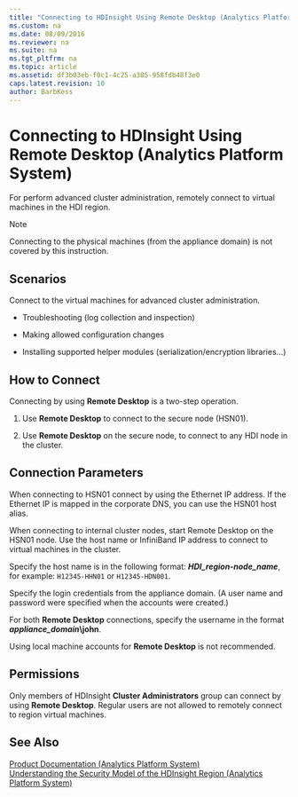 ```yaml
---
title: "Connecting to HDInsight Using Remote Desktop (Analytics Platform System)"
ms.custom: na
ms.date: 08/09/2016
ms.reviewer: na
ms.suite: na
ms.tgt_pltfrm: na
ms.topic: article
ms.assetid: df3b03eb-f0c1-4c25-a305-958fdb48f3e0
caps.latest.revision: 10
author: BarbKess
---
```

# Connecting to HDInsight Using Remote Desktop (Analytics Platform System)
For perform advanced cluster administration, remotely connect to virtual machines in the HDI region.  
  
> [!NOTE]  
> Connecting to the physical machines (from the appliance domain) is not covered by this instruction.  
  
## Scenarios  
Connect to the virtual machines for advanced cluster administration.  
  
-   Troubleshooting (log collection and inspection)  
  
-   Making allowed configuration changes  
  
-   Installing supported helper modules (serialization/encryption libraries…)  
  
## How to Connect  
Connecting by using **Remote Desktop** is a two-step operation.  
  
1.  Use **Remote Desktop** to connect to the secure node (HSN01).  
  
2.  Use **Remote Desktop** on the secure node, to connect to any HDI node in the cluster.  
  
## Connection Parameters  
When connecting to HSN01 connect by using the Ethernet IP address. If the Ethernet IP is mapped in the corporate DNS, you can use the HSN01 host alias.  
  
When connecting to internal cluster nodes, start Remote Desktop on the HSN01 node. Use the host name or InfiniBand IP address to connect to virtual machines in the cluster.  
  
Specify the host name is in the following format: ***HDI_region*-*node_name***, for example: `H12345-HHN01` or `H12345-HDN001`.  
  
Specify the login credentials from the appliance domain. (A user name and password were specified when the accounts were created.)  
  
For both **Remote Desktop** connections, specify the username in the format ***appliance_domain*\john**.  
  
Using local machine accounts for **Remote Desktop** is not recommended.  
  
## Permissions  
Only members of HDInsight **Cluster Administrators** group can connect by using **Remote Desktop**. Regular users are not allowed to remotely connect to region virtual machines.  
  
## See Also  
[Product Documentation &#40;Analytics Platform System&#41;](../../mpp/product-documentation-analytics-platform-system.md)  
[Understanding the Security Model of the HDInsight Region &#40;Analytics Platform System&#41;](../../mpp/hdinsight/understanding-the-security-model-of-the-hdinsight-region-analytics-platform-system.md)  
  

